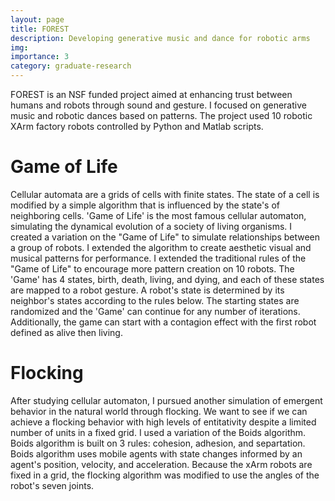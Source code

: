 ```yaml
---
layout: page
title: FOREST
description: Developing generative music and dance for robotic arms
img: 
importance: 3
category: graduate-research
---
```


FOREST is an NSF funded project aimed at enhancing trust between humans and robots through sound and gesture. I focused on generative music and robotic dances based on patterns. The project used 10 robotic XArm factory robots controlled by Python and Matlab scripts.

# Game of Life
Cellular automata are a grids of cells with finite states. The state of a cell is modified by a simple algorithm that is influenced by the state's of neighboring cells. 'Game of Life' is the most famous cellular automaton, simulating the dynamical evolution of a society of living organisms.
I created a variation on the "Game of Life" to simulate relationships between a group of robots. I extended the algorithm to create aesthetic visual and musical patterns for performance. I extended the traditional rules of the "Game of Life" to encourage more pattern creation on 10 robots.
The 'Game' has 4 states, birth, death, living, and dying, and each of these states are mapped to a robot gesture. A robot's state is determined by its neighbor's states according to the rules below. The starting states are randomized and the 'Game' can continue for any number of iterations. Additionally, the game can start with a contagion effect with the first robot defined as alive then living.

# Flocking
After studying cellular automaton, I pursued another simulation of emergent behavior in the natural world through flocking. We want to see if we can achieve a flocking behavior with high levels of entitativity despite a limited number of units in a fixed grid.
I used a variation of the Boids algorithm. Boids algorithm is built on 3 rules: cohesion, adhesion, and separtation. Boids algorithm uses mobile agents with state changes informed by an agent's position, velocity, and acceleration. Because the xArm robots are fixed in a grid, the flocking algorithm was modified to use the angles of the robot's seven joints.